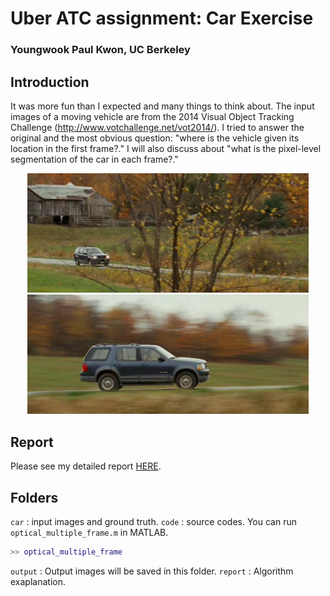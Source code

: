 # Uber ATC assignment: Car Exercise

### Youngwook Paul Kwon, UC Berkeley

## Introduction

It was more fun than I expected and many things to think about. The input images of a moving vehicle are from the 2014 Visual Object Tracking Challenge (http://www.votchallenge.net/vot2014/).  I tried to answer the original and the most obvious question: "where is the vehicle given its location in the first frame?." I will also discuss about "what is the pixel-level segmentation of the car in each frame?."

<center> <img src="report/fig/00000145.jpg" style="width:450px;"/> <img src="report/fig/00000228.jpg" style="width:450px;"/> </center>

## Report

Please see my detailed report [HERE](report/report.html).

## Folders

`car` : input images and ground truth.
`code` : source codes. You can run `optical_multiple_frame.m` in MATLAB.
```` matlab
>> optical_multiple_frame
````
`output` : Output images will be saved in this folder.
`report` : Algorithm exaplanation.
